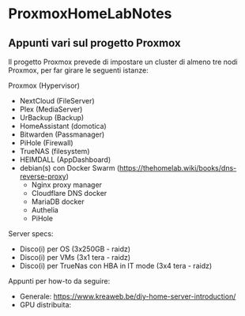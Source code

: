 # ProxmoxHomeLabNotes
## Appunti vari sul progetto Proxmox
Il progetto Proxmox prevede di impostare un cluster di almeno tre nodi Proxmox, per far girare le seguenti istanze:

Proxmox (Hypervisor)
- NextCloud (FileServer)
- Plex (MediaServer)
- UrBackup (Backup)
- HomeAssistant (domotica)
- Bitwarden (Passmanager)
- PiHole (Firewall)
- TrueNAS (filesystem)
- HEIMDALL (AppDashboard)
- debian(s) con Docker Swarm
    (https://thehomelab.wiki/books/dns-reverse-proxy)
    - Nginx proxy manager
	- Cloudflare DNS docker
	- MariaDB docker
	- Authelia
	- PiHole

Server specs:
- Disco(i) per OS (3x250GB - raidz)
- Disco(i) per VMs (3x1 tera - raidz)
- Disco(i) per TrueNas con HBA in IT mode (3x4 tera - raidz)

Appunti per how-to da seguire:
- Generale: https://www.kreaweb.be/diy-home-server-introduction/
- GPU distribuita: 
